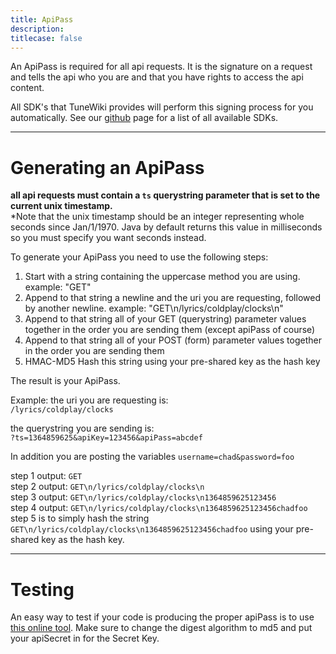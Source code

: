 ```yaml
---
title: ApiPass
description:
titlecase: false
---
```


An ApiPass is required for all api requests.  It is the signature on
a request and tells the api who you are and that you have rights to
access the api content.  

All SDK's that TuneWiki provides will perform this signing process for you automatically.
See our [github](https://github.com/tunewiki) page for a list of all available SDKs.  

- - -

Generating an ApiPass
======================
**all api requests must contain a `ts` querystring parameter that is set to the current unix timestamp.**  
*Note that the unix timestamp should be an integer representing whole seconds since Jan/1/1970.
Java by default returns this value in milliseconds so you must specify you want seconds instead.

To generate your ApiPass you need to use the following steps:

1.  Start with a string containing the uppercase method you are using.  example: "GET"
1.  Append to that string a newline and the uri you are requesting, followed by another newline.  example: "GET\n/lyrics/coldplay/clocks\n"
1.  Append to that string all of your GET (querystring) parameter values together in the order you are sending them (except apiPass of course)
1.  Append to that string all of your POST (form) parameter values together in the order you are sending them
1.  HMAC-MD5 Hash this string using your pre-shared key as the hash key

The result is your ApiPass.

Example:
the uri you are requesting is:  
`/lyrics/coldplay/clocks`  

the querystring you are sending is:  
`?ts=1364859625&apiKey=123456&apiPass=abcdef`  

In addition you are posting the variables `username=chad&password=foo`  

step 1 output: `GET`  
step 2 output: `GET\n/lyrics/coldplay/clocks\n`  
step 3 output: `GET\n/lyrics/coldplay/clocks\n1364859625123456`  
step 4 output: `GET\n/lyrics/coldplay/clocks\n1364859625123456chadfoo`  
step 5 is to simply hash the string `GET\n/lyrics/coldplay/clocks\n1364859625123456chadfoo` using your pre-shared key as the hash key.  

- - -

Testing
=======
An easy way to test if your code is producing the proper apiPass is to use [this online tool](http://www.freeformatter.com/hmac-generator.html).
Make sure to change the digest algorithm to md5 and put your apiSecret in for the Secret Key.

